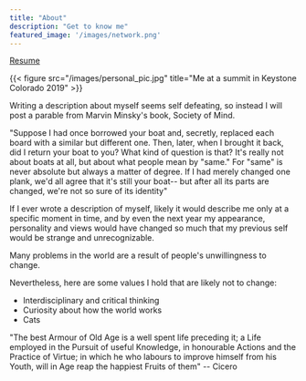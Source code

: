 ```yaml
---
title: "About"
description: "Get to know me"
featured_image: '/images/network.png'
---
```


[Resume](https://tinyurl.com/87tm7mva)

{{< figure src="/images/personal_pic.jpg" title="Me at a summit in Keystone Colorado 2019" >}}

Writing a description about myself seems self defeating, so instead I will post a parable from Marvin Minsky's book, Society of Mind.

"Suppose I had once borrowed your boat and, secretly, replaced each board with a similar but different one.  Then, later, when I brought it back, did I return your boat to you?  What kind of question is that?  It's really not about boats at all, but about what people mean by "same."  For "same" is never absolute but always a matter of degree.  If I had merely changed one plank, we'd all agree that it's still your boat-- but after all its parts are changed, we're not so sure of its identity"

If I ever wrote a description of myself, likely it would describe me only at a specific moment in time, and by even the next year my appearance, personality and views would have changed so much that my previous self would be strange and unrecognizable.

Many problems in the world are a result of people's unwillingness to change.

Nevertheless, here are some values I hold that are likely not to change:
- Interdisciplinary and critical thinking
- Curiosity about how the world works
- Cats

"The best Armour of Old Age is a well spent life preceding it; a Life employed in the Pursuit of useful Knowledge, in honourable Actions and the Practice of Virtue; in which he who labours to improve himself from his Youth, will in Age reap the happiest Fruits of them" -- Cicero
